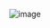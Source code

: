  
![image](https://user-images.githubusercontent.com/100144278/230740460-e5da5d8f-3261-49c6-88d4-c84768afa135.png)
